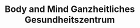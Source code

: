 ---
title: "Body and Mind Ganzheitliches Gesundheitszentrum"
url: /obritz/body-and-mind-ganzheitliches-gesundheitszentrum/
shop: Massage
---